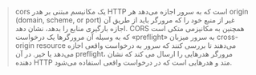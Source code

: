 > cors یک مکانیسم مبتنی بر هدر HTTP است که به سرور اجازه می‌دهد هر origin (domain, scheme, or port) غیر از منبع خود را که مرورگر باید از طریق آن اجازه بارگیری منابع را بدهد، نشان دهد. CORS همچنین به مکانیزمی متکی است که به وسیله آن مرورگرها یک درخواست «preflight» به سرور میزبان cross-origin resource  می‌دهند تا بررسی کنند که سرور به درخواست واقعی اجازه می‌دهد یا خیر. در آن preflight، مرورگر هدرهایی را ارسال می کند که نشان دهنده  HTTP  متد و هدرهایی است که در درخواست واقعی استفاده می‌شود.
